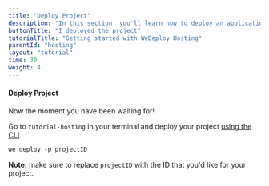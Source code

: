 ```yaml
---
title: "Deploy Project"
description: "In this section, you'll learn how to deploy an application using WeDeploy Hosting."
buttonTitle: "I deployed the project"
tutorialTitle: "Getting started with WeDeploy Hosting"
parentId: "hosting"
layout: "tutorial"
time: 30
weight: 4
---
```


#### Deploy Project

Now the moment you have been waiting for!

Go to `tutorial-hosting` in your terminal and deploy your project [using the CLI](/docs/intro/using-the-command-line.html).

```xml
we deploy -p projectID
```

**Note:** make sure to replace `projectID` with the ID that you'd like for your project.
